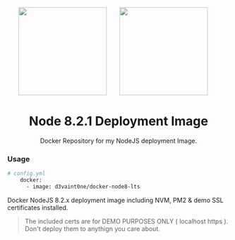 <div align="center">
  <img width="200" height="200"
    src="https://cdn.worldvectorlogo.com/logos/nodejs-icon.svg">
  <a href="https://docker.com">
    <img width="200" height="200" vspace="" hspace="25"
      src="https://cdn.worldvectorlogo.com/logos/docker.svg">
  </a>
  <h1>Node 8.2.1 Deployment Image</h1>
  <p>Docker Repository for my NodeJS deployment Image.<p>
</div>

### Usage
```bash
# config.yml
    docker:
      - image: d3vaint0ne/docker-node8-lts
```

Docker NodeJS 8.2.x deployment image including NVM, PM2 & demo SSL certificates installed.

> The included certs are for DEMO PURPOSES ONLY ( localhost https ). Don't deploy them to anythign you care about.
